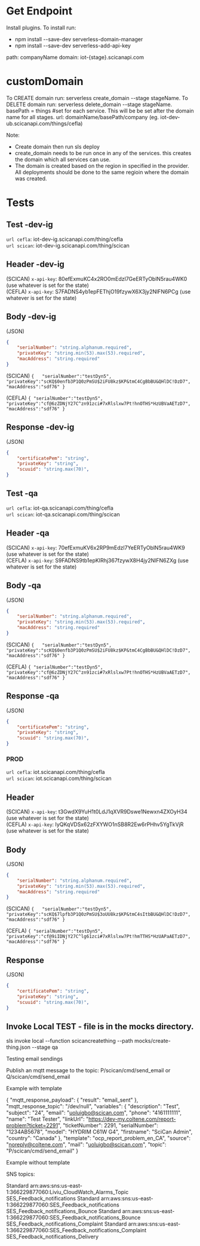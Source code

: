 # Get Endpoint
Install plugins. To install run:
- npm install --save-dev serverless-domain-manager
- npm install --save-dev serverless-add-api-key

path: companyName
domain: iot-{stage}.scicanapi.com

#  customDomain
To CREATE domain run: serverless create_domain --stage stageName. 
To DELETE domain run: serverless delete_domain --stage stageName.
basePath = things #set for each service. This will be be set after the domain name for all stages.
url: domainName/basePath/company (eg. iot-dev-ub.scicanapi.com/things/cefla)

Note:
- Create domain then run sls deploy
- create_domain needs to be run once in any of the services. this creates the domain which all services can use.
- The domain is created based on the region in specified in the provider. All deployments should be done to the same regioin where the domain was created.


# Tests
  
## Test -dev-ig  

`url cefla`: iot-dev-ig.scicanapi.com/thing/cefla  
`url scican`: iot-dev-ig.scicanapi.com/thing/scican

## Header -dev-ig  

(SCICAN) `x-api-key`: 80efExmuKC4x2RO0mEdzl7GeERTyOblN5rau4WK0 (use whatever is set for the state)  
(CEFLA) `x-api-key`: S7FADNS4yb1epFEThjO19fzywX6X3jy2NlFN6PCg (use whatever is set for the state)

## Body  -dev-ig  

(JSON)
```json
{
    "serialNumber": "string.alphanum.required",
    "privateKey": "string.min(53).max(53).required",
    "macAddress": "string.required"
}
```

(SCICAN) 
`
{  
    "serialNumber":"testDyn5",
    "privateKey":"scKQ$0enfb3P1Q0zPmSU$2iFU8kz$KP&tmC4CgBbBU&QHlDC!DzD7",
    "macAddress":"sdf76"
} 
`

(CEFLA) 
`
{
    "serialNumber":"testDyn5",
    "privateKey":"cf@6zZDNjY27C^zn91zci#7xRlslxw7Pt!hnOTHS*HzUBVaAETzD7",
    "macAddress":"sdf76"
} 
`
## Response  -dev-ig  

(JSON)
```json
{
    "certificatePem": "string",
    "privateKey": "string",
    "scuuid": "string.max(70)",
}
```
  
## Test -qa 

`url cefla`: iot-qa.scicanapi.com/thing/cefla  
`url scican`: iot-qa.scicanapi.com/thing/scican

## Header -qa  

(SCICAN) `x-api-key`: 70efExmuKV6x2RP9mEdzl7YeERTyOblN5rau4WK9 (use whatever is set for the state)  
(CEFLA) `x-api-key`: S9FADNS9tb1epKIRhj367fzywX8H4jy2NlFN6ZXg (use whatever is set for the state)

## Body  -qa  

(JSON)
```json
{
    "serialNumber": "string.alphanum.required",
    "privateKey": "string.min(53).max(53).required",
    "macAddress": "string.required"
}
```

(SCICAN) 
`
{  
    "serialNumber":"testDyn5",
    "privateKey":"scKQ$0enfb3P1Q0zPmSU$2iFU8kz$KP&tmC4CgBbBU&QHlDC!DzD7",
    "macAddress":"sdf76"
} 
`

(CEFLA) 
`
{
    "serialNumber":"testDyn5",
    "privateKey":"cf@6zZDNjY27C^zn91zci#7xRlslxw7Pt!hnOTHS*HzUBVaAETzD7",
    "macAddress":"sdf76"
} 
`
## Response  -qa  

(JSON)
```json
{
    "certificatePem": "string",
    "privateKey": "string",
    "scuuid": "string.max(70)",
}
```


### PROD

`url cefla`: iot.scicanapi.com/thing/cefla  
`url scican`: iot.scicanapi.com/thing/scican

## Header  

(SCICAN) `x-api-key`: t3GwdX9YuH1t0LdJ1qXVR9Dswe1Newxn4ZXOyH34 (use whatever is set for the state)  
(CEFLA) `x-api-key`: IyQKqVDSx62zFXYWO1nSB8R2Ew6rPHhv5YgTkVjR (use whatever is set for the state)

## Body  

(JSON)
```json
{
    "serialNumber": "string.alphanum.required",
    "privateKey": "string.min(53).max(53).required",
    "macAddress": "string.required"
}
```

(SCICAN) 
`
{  
    "serialNumber":"testDyn5",
    "privateKey":"scKQ$7lpfb3P1Q0zPmSU$3oUU8kz$KP&tmC4sItbBU&QHlDC!DzD7",
    "macAddress":"sdf76"
} 
`

(CEFLA) 
`
{
    "serialNumber":"testDyn5",
    "privateKey":"cf@9iIDNjY27C^lg61zci#7xRlslxw7Pt!hmTTHS*HzUAPaAETzD7",
    "macAddress":"sdf76"
} 
`
## Response  

(JSON)
```json
{
    "certificatePem": "string",
    "privateKey": "string",
    "scuuid": "string.max(70)",
}
```

## Invoke Local TEST - file is in the mocks directory.
sls invoke local --function scicancreatething --path mocks/create-thing.json --stage qa


Testing email sendings

Publish an mqtt message to the topic: P/scican/cmd/send_email or Q/scican/cmd/send_email

Example with template

{
    "mqtt_response_payload": {
    "result": "email_sent"
    },
    "mqtt_response_topic": "/dev/null",
    "variables": {
        "description": "Test",
        "subject": "24",
        "email": "uoluigbo@scican.com",
        "phone": "4161111111",
        "name": "Test Tester",
        "linkUrl": "https://dev-my.coltene.com/report-problem?ticket=2291",
        "ticketNumber": 2291,
        "serialNumber": "1234AB5678",
        "model": "HYDRIM C61W G4",
        "firstname": "SciCan Admin",
        "country": "Canada"
        },
    "template": "ocp_report_problem_en_CA",
    "source": "noreply@coltene.com",
    "mail": "uoluigbo@scican.com",
    "topic": "P/scican/cmd/send_email"
}

Example without template


SNS topics:

Standard	arn:aws:sns:us-east-1:366229877060:Liviu_CloudWatch_Alarms_Topic
SES_Feedback_notifications	Standard	arn:aws:sns:us-east-1:366229877060:SES_Feedback_notifications
SES_Feedback_notifications_Bounce	Standard	arn:aws:sns:us-east-1:366229877060:SES_Feedback_notifications_Bounce
SES_Feedback_notifications_Complaint	Standard	arn:aws:sns:us-east-1:366229877060:SES_Feedback_notifications_Complaint
SES_Feedback_notifications_Delivery	